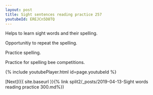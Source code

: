 ```yaml
---
layout: post
title: Sight sentences reading practice 257
youtubeId: EREJCn5D8TQ
---
```

 
 
Helps to learn sight words and their spelling.

Opportunitiy to repeat the spelling. 

Practice spelling. 
 
Practice for spelling bee competitions. 
 
{% include youtubePlayer.html id=page.youtubeId %}
 
 

[Next]({{ site.baseurl }}{% link  split2/_posts/2019-04-13-Sight words reading practice 300.md%})
 
